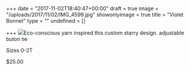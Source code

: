 +++
date = "2017-11-02T18:40:47+00:00"
draft = true
image = "/uploads/2017/11/02/IMG_4599.jpg"
showonlyimage = true
title = "Violet Bonnet"
type = ""
undefined = []

+++
![](/uploads/2017/11/02/IMG_4599.jpg)Eco-conscious yarn inspired this custom starry design. adjustable buton tie

Sizes 0-2T

\$25.00